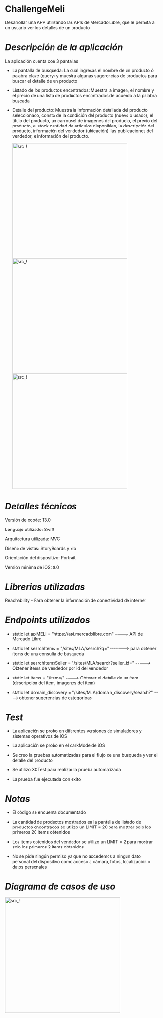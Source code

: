 # ChallengeMeli

Desarrollar una APP utilizando las APIs de Mercado Libre, que le permita a un usuario ver los detalles de un producto

# ***Descripción de la aplicación***

La aplicación cuenta con 3 pantallas
  * La pantalla de busqueda: 
      La cual ingresas el nombre de un producto ó palabra clave (query) y muestra algunas sugerencias de productos para buscar el detalle de un producto
      

  * Listado de los productos encontrados: 
      Muestra la imagen, el nombre y el precio de una lista de productos encontrados de acuerdo a la palabra buscada
      

      
  * Detalle del producto: 
      Muestra la información detallada del producto seleccionado, consta de la condición del producto (nuevo o usado), el titulo del producto, un carrousel de imagenes del producto, el precio del producto, el stock cantidad de articulos disponibles, la descripción del producto, información del vendedor (ubicación), las publicaciones del vendedor, e información del producto.
      
      <img width="378" alt="src_!" src="https://user-images.githubusercontent.com/64485611/165112040-da2d7880-6adb-49c5-9c72-8faf465b77c0.png">
      <img width="378" alt="src_!" src="https://user-images.githubusercontent.com/64485611/165111975-90e87219-8d2f-4635-b111-e73461de6587.png">
      <img width="378" alt="src_!" src="https://user-images.githubusercontent.com/64485611/165111780-423d0ec5-5e92-4425-a1af-2e22f2d296c6.png">
    

# ***Detalles técnicos***

Versión de xcode: 13.0

Lenguaje utilizado: Swift

Arquitectura utilizada: MVC

Diseño de vistas: StoryBoards y xib

Orientación del dispositivo: Portrait

Versión minima de iOS: 9.0

# ***Librerias utilizadas***

Reachability - Para obtener la información de conectividad de internet

# ***Endpoints utilizados***

* static let apiMELI = "https://api.mercadolibre.com" ----> API de Mercado Libre

* static let searchItems = "/sites/MLA/search?q=" -------> para obtener ítems de una consulta de búsqueda

* static let searchItemsSeller = "/sites/MLA/search?seller_id=" -----> Obtener ítems de vendedor por id del vendedor

* static let items = "/items/" ----> Obtener el detalle de un ítem (descripción del item, imagenes del item)

* static let domain_discovery = "/sites/MLA/domain_discovery/search?" ----> obtener sugerencias de categorioas

# ***Test***

* La aplicación se probo en diferentes versiones de simuladores y sistemas operativos de iOS

* La aplicación se probo en el darkMode de iOS

* Se creo la pruebas automatizadas para el flujo de una busqueda y ver el detalle del producto

* Se utilizo XCTest para realizar la prueba automatizada

* La prueba fue ejecutada con exito

# ***Notas***

* El código se encuenta documentado

* La cantidad de productos mostrados en la pantalla de listado de productos encontrados se utilizo un LIMIT = 20 para mostrar solo los primeros 20 items obtenidos

* Los items obtenidos del vendedor se utilizo un LIMIT = 2 para mostrar solo los primeros 2 items obtenidos 

* No se pide ningún permiso ya que no accedemos a ningún dato personal del dispositivo como acceso a cámara, fotos, localización o datos personales


# ***Diagrama de casos de uso***

<img width="378" alt="src_!" src="https://user-images.githubusercontent.com/64485611/165118404-eb5065c5-7115-45c4-a6bd-bcac9a86123d.png">
    

    
